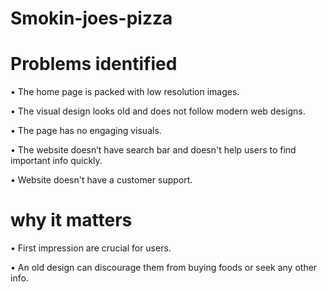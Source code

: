 # Smokin-joes-pizza


# Problems identified
•	The home page is packed with low resolution images.

•	The visual design looks old and does not follow modern web designs.

•	The page has no engaging visuals.

•	The website doesn’t have search bar and doesn't help users to find important info quickly.

•	Website doesn't have a customer support.


# why it matters
•	First impression are crucial for users.

•	An old design can discourage them from buying foods or seek any other info.


